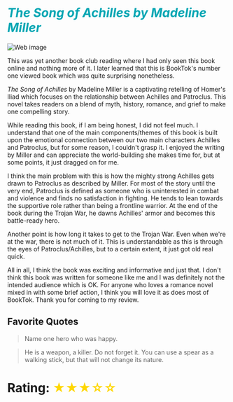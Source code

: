 # <span className="book-review-heading" style="color: #00a6b3">_The Song of Achilles by Madeline Miller_</span>

![Web image](https://is5-ssl.mzstatic.com/image/thumb/Publication125/v4/8d/b1/fd/8db1fd98-753b-1975-6e83-c2668263b4e4/9780062060631.jpg/100000x100000-999.jpg)

This was yet another book club reading where I had only seen this book online and nothing more of it. I later learned that this is BookTok's number one viewed book which was quite surprising nonetheless.

_The Song of Achilles_ by Madeline Miller is a captivating retelling of Homer's Iliad which focuses on the relationship between Achilles and Patroclus. This novel takes readers on a blend of myth, history, romance, and grief to make one compelling story.

While reading this book, if I am being honest, I did not feel much. I understand that one of the main components/themes of this book is built upon the emotional connection between our two main characters Achilles and Patroclus, but for some reason, I couldn't grasp it. I enjoyed the writing by Miller and can appreciate the world-building she makes time for, but at some points, it just dragged on for me.

I think the main problem with this is how the mighty strong Achilles gets drawn to Patroclus as described by Miller. For most of the story until the very end, Patroclus is defined as someone who is uninterested in combat and violence and finds no satisfaction in fighting. He tends to lean towards the supportive role rather than being a frontline warrior. At the end of the book during the Trojan War, he dawns Achilles' armor and becomes this battle-ready hero.

Another point is how long it takes to get to the Trojan War. Even when we're at the war, there is not much of it. This is understandable as this is through the eyes of Patroclus/Achilles, but to a certain extent, it just got old real quick.

All in all, I think the book was exciting and informative and just that. I don't think this book was written for someone like me and I was definitely not the intended audience which is OK. For anyone who loves a romance novel mixed in with some brief action, I think you will love it as does most of BookTok. Thank you for coming to my review.

## Favorite Quotes

> Name one hero who was happy.

> He is a weapon, a killer. Do not forget it. You can use a spear as a walking stick, but that will not change its nature.

# Rating: <span style="color: gold"> ★★★☆☆ </span>
